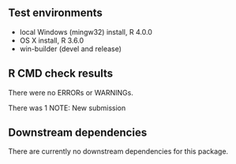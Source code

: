 ## Test environments
* local Windows (mingw32) install, R 4.0.0
* OS X install, R 3.6.0
* win-builder (devel and release)

## R CMD check results
There were no ERRORs or WARNINGs.

There was 1 NOTE:
New submission

## Downstream dependencies
There are currently no downstream dependencies for this package.
